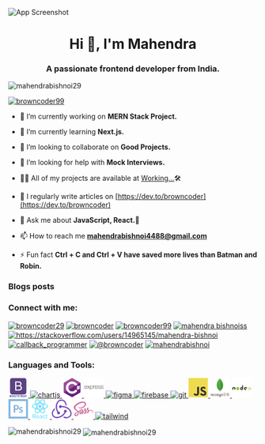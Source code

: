 ![App Screenshot](https://user-images.githubusercontent.com/74294202/140187317-7c0bab6e-a4c3-4309-a79d-f59e72c900b8.png)

<h1 align="center">Hi 👋, I'm Mahendra</h1>
<h3 align="center">A passionate frontend developer from India.</h3>

<p align="left"> <img src="https://komarev.com/ghpvc/?username=mahendrabishnoi29&label=Profile%20views&color=0e75b6&style=flat" alt="mahendrabishnoi29" /> </p>

<p align="left"> <a href="https://twitter.com/browncoder99" target="blank"><img src="https://img.shields.io/twitter/follow/browncoder99?logo=twitter&style=for-the-badge" alt="browncoder99" /></a> </p>

- 🔭 I’m currently working on **MERN Stack Project.**

- 🌱 I’m currently learning **Next.js.**

- 👯 I’m looking to collaborate on **Good Projects.**

- 🤝 I’m looking for help with **Mock Interviews.**

- 👨‍💻 All of my projects are available at [Working...](Working...)🛠

- 📝 I regularly write articles on [https://dev.to/browncoder](https://dev.to/browncoder)

- 💬 Ask me about **JavaScript, React.🤩**

- 📫 How to reach me **mahendrabishnoi4488@gmail.com**

- ⚡ Fun fact **Ctrl + C and Ctrl + V have saved more lives than Batman and Robin.**

### Blogs posts
<!-- BLOG-POST-LIST:START -->
<!-- BLOG-POST-LIST:END -->

<h3 align="left">Connect with me:</h3>
<p align="left">
<a href="https://codepen.io/browncoder29" target="blank"><img align="center" src="https://raw.githubusercontent.com/rahuldkjain/github-profile-readme-generator/master/src/images/icons/Social/codepen.svg" alt="browncoder29" height="30" width="40" /></a>
<a href="https://dev.to/browncoder" target="blank"><img align="center" src="https://cdn.jsdelivr.net/npm/simple-icons@3.0.1/icons/dev-dot-to.svg" alt="browncoder" height="30" width="40" /></a>
<a href="https://twitter.com/browncoder99" target="blank"><img align="center" src="https://raw.githubusercontent.com/rahuldkjain/github-profile-readme-generator/master/src/images/icons/Social/twitter.svg" alt="browncoder99" height="30" width="40" /></a>
<a href="https://linkedin.com/in/mahendra bishnoiss" target="blank"><img align="center" src="https://raw.githubusercontent.com/rahuldkjain/github-profile-readme-generator/master/src/images/icons/Social/linked-in-alt.svg" alt="mahendra bishnoiss" height="30" width="40" /></a>
<a href="https://stackoverflow.com/users/https://stackoverflow.com/users/14965145/mahendra-bishnoi" target="blank"><img align="center" src="https://raw.githubusercontent.com/rahuldkjain/github-profile-readme-generator/master/src/images/icons/Social/stack-overflow.svg" alt="https://stackoverflow.com/users/14965145/mahendra-bishnoi" height="30" width="40" /></a>
<a href="https://instagram.com/callback_programmer" target="blank"><img align="center" src="https://raw.githubusercontent.com/rahuldkjain/github-profile-readme-generator/master/src/images/icons/Social/instagram.svg" alt="callback_programmer" height="30" width="40" /></a>
<a href="https://medium.com/@browncoder" target="blank"><img align="center" src="https://raw.githubusercontent.com/rahuldkjain/github-profile-readme-generator/master/src/images/icons/Social/medium.svg" alt="@browncoder" height="30" width="40" /></a>
<a href="https://www.leetcode.com/mahendrabishnoi" target="blank"><img align="center" src="https://raw.githubusercontent.com/rahuldkjain/github-profile-readme-generator/master/src/images/icons/Social/leet-code.svg" alt="mahendrabishnoi" height="30" width="40" /></a>
</p>

<h3 align="left">Languages and Tools:</h3>
<p align="left"> <a href="https://getbootstrap.com" target="_blank"> <img src="https://raw.githubusercontent.com/devicons/devicon/master/icons/bootstrap/bootstrap-plain-wordmark.svg" alt="bootstrap" width="40" height="40"/> </a> <a href="https://www.chartjs.org" target="_blank"> <img src="https://www.chartjs.org/media/logo-title.svg" alt="chartjs" width="40" height="40"/> </a> <a href="https://www.w3schools.com/cs/" target="_blank"> <img src="https://raw.githubusercontent.com/devicons/devicon/master/icons/csharp/csharp-original.svg" alt="csharp" width="40" height="40"/> </a> <a href="https://expressjs.com" target="_blank"> <img src="https://raw.githubusercontent.com/devicons/devicon/master/icons/express/express-original-wordmark.svg" alt="express" width="40" height="40"/> </a> <a href="https://www.figma.com/" target="_blank"> <img src="https://www.vectorlogo.zone/logos/figma/figma-icon.svg" alt="figma" width="40" height="40"/> </a> <a href="https://firebase.google.com/" target="_blank"> <img src="https://www.vectorlogo.zone/logos/firebase/firebase-icon.svg" alt="firebase" width="40" height="40"/> </a> <a href="https://git-scm.com/" target="_blank"> <img src="https://www.vectorlogo.zone/logos/git-scm/git-scm-icon.svg" alt="git" width="40" height="40"/> </a> <a href="https://developer.mozilla.org/en-US/docs/Web/JavaScript" target="_blank"> <img src="https://raw.githubusercontent.com/devicons/devicon/master/icons/javascript/javascript-original.svg" alt="javascript" width="40" height="40"/> </a> <a href="https://www.mongodb.com/" target="_blank"> <img src="https://raw.githubusercontent.com/devicons/devicon/master/icons/mongodb/mongodb-original-wordmark.svg" alt="mongodb" width="40" height="40"/> </a> <a href="https://nodejs.org" target="_blank"> <img src="https://raw.githubusercontent.com/devicons/devicon/master/icons/nodejs/nodejs-original-wordmark.svg" alt="nodejs" width="40" height="40"/> </a> <a href="https://www.photoshop.com/en" target="_blank"> <img src="https://raw.githubusercontent.com/devicons/devicon/master/icons/photoshop/photoshop-line.svg" alt="photoshop" width="40" height="40"/> </a> <a href="https://reactjs.org/" target="_blank"> <img src="https://raw.githubusercontent.com/devicons/devicon/master/icons/react/react-original-wordmark.svg" alt="react" width="40" height="40"/> </a> <a href="https://redux.js.org" target="_blank"> <img src="https://raw.githubusercontent.com/devicons/devicon/master/icons/redux/redux-original.svg" alt="redux" width="40" height="40"/> </a> <a href="https://sass-lang.com" target="_blank"> <img src="https://raw.githubusercontent.com/devicons/devicon/master/icons/sass/sass-original.svg" alt="sass" width="40" height="40"/> </a> <a href="https://tailwindcss.com/" target="_blank"> <img src="https://www.vectorlogo.zone/logos/tailwindcss/tailwindcss-icon.svg" alt="tailwind" width="40" height="40"/> </a> </p>

<p><img align="left" src="https://github-readme-stats.vercel.app/api/top-langs?username=mahendrabishnoi29&show_icons=true&locale=en&layout=compact" alt="mahendrabishnoi29" /></p>

<p>&nbsp;<img align="center" src="https://github-readme-stats.vercel.app/api?username=mahendrabishnoi29&show_icons=true&locale=en" alt="mahendrabishnoi29" /></p>
